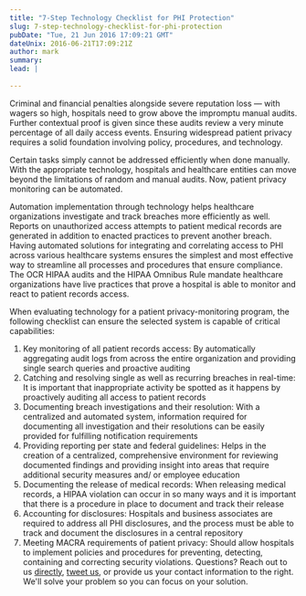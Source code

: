 ```yaml
---
title: "7-Step Technology Checklist for PHI Protection"
slug: 7-step-technology-checklist-for-phi-protection
pubDate: "Tue, 21 Jun 2016 17:09:21 GMT"
dateUnix: 2016-06-21T17:09:21Z
author: mark
summary: 
lead: |
    
---
```

Criminal and financial penalties alongside severe reputation loss — with wagers so high, hospitals need to grow above the impromptu manual audits. Further contextual proof is given since these audits review a very minute percentage of all daily access events. Ensuring widespread patient privacy requires a solid foundation involving policy, procedures, and technology.

Certain tasks simply cannot be addressed efficiently when done manually. With the appropriate technology, hospitals and healthcare entities can move beyond the limitations of random and manual audits. Now, patient privacy monitoring can be automated.

Automation implementation through technology helps healthcare organizations investigate and track breaches more efficiently as well. Reports on unauthorized access attempts to patient medical records are generated in addition to enacted practices to prevent another breach. Having automated solutions for integrating and correlating access to PHI across various healthcare systems ensures the simplest and most effective way to streamline all processes and procedures that ensure compliance. The OCR HIPAA audits and the HIPAA Omnibus Rule mandate healthcare organizations have live practices that prove a hospital is able to monitor and react to patient records access.

When evaluating technology for a patient privacy-monitoring program, the following checklist can ensure the selected system is capable of critical capabilities:

1. Key monitoring of all patient records access: By automatically aggregating audit logs from across the entire organization and providing single search queries and proactive auditing 
2. Catching and resolving single as well as recurring breaches in real-time: It is important that inappropriate activity be spotted as it happens by proactively auditing all access to patient records 
3. Documenting breach investigations and their resolution: With a centralized and automated system, information required for documenting all investigation and their resolutions can be easily provided for fulfilling notification requirements 
4. Providing reporting per state and federal guidelines: Helps in the creation of a centralized, comprehensive environment for reviewing documented findings and providing insight into areas that require additional security measures and/ or employee education
5. Documenting the release of medical records: When releasing medical records, a HIPAA violation can occur in so many ways and it is important that there is a procedure in place to document and track their release 
6. Accounting for disclosures: Hospitals and business associates are required to address all PHI disclosures, and the process must be able to track and document the disclosures in a central repository 
7. Meeting MACRA requirements of patient privacy: Should allow hospitals to implement policies and procedures for preventing, detecting, containing and correcting security violations.
Questions? Reach out to us [directly][1], [tweet us][2], or provide us your contact information to the right. We'll solve your problem so you can focus on your solution.

[1]: mailto:hello%40catalyze.io
[2]: https://twitter.com/catalyzeio
